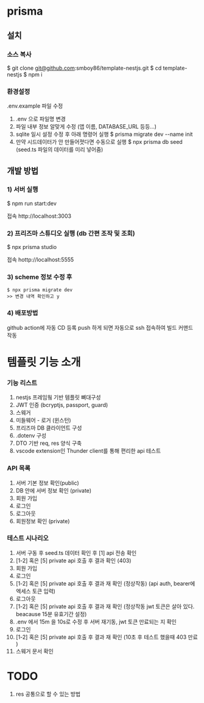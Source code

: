 # prisma

## 설치

### 소스 복사

$ git clone git@github.com:smboy86/template-nestjs.git
$ cd template-nestjs
$ npm i

### 환경설정

.env.example 파일 수정

1. .env 으로 파일명 변경
2. 파일 내부 정보 알맞게 수정 (앱 이름, DATABASE_URL 등등...)
3. sqlite 일시 설정 수정 후 아래 명령어 실행
   $ prisma migrate dev --name init
4. 만약 시드데이터가 안 만들어졋다면 수동으로 실행
   $ npx prisma db seed (seed.ts 파일의 데이터를 미리 넣어줌)

## 개발 방법

### 1) 서버 실행

$ npm run start:dev

접속 http://localhost:3003

### 2) 프리즈마 스튜디오 실행 (db 간편 조작 및 조회)

$ npx prisma studio

접속 hottp://localhost:5555

### 3) scheme 정보 수정 후

```
$ npx prisma migrate dev
>> 변경 내역 확인하고 y
```

### 4) 배포방법

github action에 자동 CD 등록 push 하게 되면 자동으로 ssh 접속하여 빌드 커맨드 작동

# 템플릿 기능 소개

### 기능 리스트

1. nestjs 프레임웤 기반 템플릿 뼈대구성
2. JWT 인증 (bcryptjs, passport, guard)
3. 스웨거
4. 미들웨어 - 로거 (윈스턴)
5. 프리즈마 DB 클라이언트 구성
6. .dotenv 구성
7. DTO 기반 req, res 양식 구축
8. vscode extension인 Thunder client를 통해 편리한 api 테스트

### API 목록

1. 서버 기본 정보 확인(public)
2. DB 안에 서버 정보 확인 (private)
3. 회원 가입
4. 로그인
5. 로그아웃
6. 회원정보 확인 (private)

### 테스트 시나리오

1. 서버 구동 후 seed.ts 데이터 확인 후 [1] api 전송 확인
2. [1-2] 혹은 [5] private api 호출 후 결과 확인 (403)
3. 회원 가입
4. 로그인
5. [1-2] 혹은 [5] private api 호출 후 결과 재 확인 (정상작동) (api auth, bearer에 엑세스 토큰 입력)
6. 로그아웃
7. [1-2] 혹은 [5] private api 호출 후 결과 재 확인 (정상작동 jwt 토큰은 살아 있다. beacause 15분 유효기간 설정)
8. .env 에서 15m 을 10s로 수정 후 서버 재기동, jwt 토큰 만료되는 지 확인
9. 로그인
10. [1-2] 혹은 [5] private api 호출 후 결과 재 확인 (10초 후 테스트 했을때 403 만료 )
11. 스웨거 문서 확인

# TODO

1. res 공통으로 할 수 있는 방법

